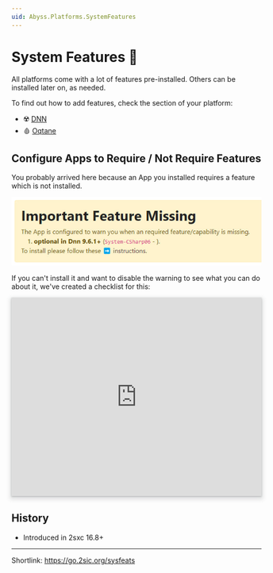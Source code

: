 ```yaml
---
uid: Abyss.Platforms.SystemFeatures
---
```


# System Features 🌟

All platforms come with a lot of features pre-installed.
Others can be installed later on, as needed.

To find out how to add features, check the section of your platform:

* ☢️ [DNN](xref:Abyss.Platforms.Dnn.SystemFeatures)
* 🩸 [Oqtane](xref:Abyss.Platforms.Oqtane.SystemFeatures)


## Configure Apps to Require / Not Require Features

You probably arrived here because an App you installed requires a feature which is not installed.

<img src="./assets/sys-features-warning-missing.jpg" class="full-width">

If you can't install it and want to disable the warning to see what you can do about it,
we've created a checklist for this:

<iframe src="https://azing.org/2sxc/r/cXiefhIX?embed=1" width="100%" height="400" frameborder="0" allowfullscreen style="box-shadow: 0 1px 3px rgba(60,64,67,.3), 0 4px 8px 3px rgba(60,64,67,.15)"></iframe>

## History

* Introduced in 2sxc 16.8+

---

Shortlink: <https://go.2sic.org/sysfeats>
